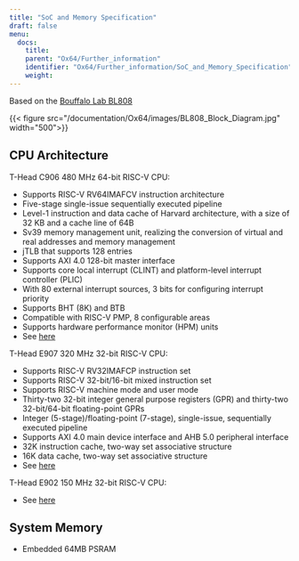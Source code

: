 ```yaml
---
title: "SoC and Memory Specification"
draft: false
menu:
  docs:
    title:
    parent: "Ox64/Further_information"
    identifier: "Ox64/Further_information/SoC_and_Memory_Specification"
    weight: 
---
```


Based on the [Bouffalo Lab BL808](https://en.bouffalolab.com/product/)

{{< figure src="/documentation/Ox64/images/BL808_Block_Diagram.jpg" width="500">}}

## CPU Architecture

T-Head C906 480 MHz 64-bit RISC-V CPU:

* Supports RISC-V RV64IMAFCV instruction architecture
* Five-stage single-issue sequentially executed pipeline
* Level-1 instruction and data cache of Harvard architecture, with a size of 32 KB and a cache line of 64B
* Sv39 memory management unit, realizing the conversion of virtual and real addresses and memory management
* jTLB that supports 128 entries
* Supports AXI 4.0 128-bit master interface
* Supports core local interrupt (CLINT) and platform-level interrupt controller (PLIC)
* With 80 external interrupt sources, 3 bits for configuring interrupt priority
* Supports BHT (8K) and BTB
* Compatible with RISC-V PMP, 8 configurable areas
* Supports hardware performance monitor (HPM) units
* See [here](https://www.t-head.cn/product/c906?lang=en)

T-Head E907 320 MHz 32-bit RISC-V CPU:

* Supports RISC-V RV32IMAFCP instruction set
* Supports RISC-V 32-bit/16-bit mixed instruction set
* Supports RISC-V machine mode and user mode
* Thirty-two 32-bit integer general purpose registers (GPR) and thirty-two 32-bit/64-bit floating-point GPRs
* Integer (5-stage)/floating-point (7-stage), single-issue, sequentially executed pipeline
* Supports AXI 4.0 main device interface and AHB 5.0 peripheral interface
* 32K instruction cache, two-way set associative structure
* 16K data cache, two-way set associative structure
* See [here](https://www.t-head.cn/product/e907?lang=en)

T-Head E902 150 MHz 32-bit RISC-V CPU:

* See [here](https://www.t-head.cn/product/e902?lang=en)

## System Memory

* Embedded 64MB PSRAM
